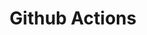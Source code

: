 ---
title: "Github Actions"
icon: images/icons/terminal2.png
source: https://www.flaticon.com/free-icon/terminal_10381771
icon-creator: paonkz
---